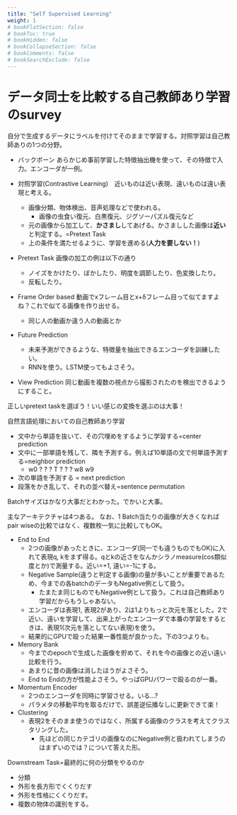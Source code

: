 ```yaml
---
title: "Self Supervised Learning"
weight: 1
# bookFlatSection: false
# bookToc: true
# bookHidden: false
# bookCollapseSection: false
# bookComments: false
# bookSearchExclude: false
---
```


# データ同士を比較する自己教師あり学習のsurvey

自分で生成するデータにラベルを付けてそのままで学習する。対照学習は自己教師ありの1つの分野。

- バックボーン あらかじめ事前学習した特徴抽出機を使って、その特徴で入力。エンコーダが一例。
- 対照学習(Contrastive Learning)　近いものは近い表現、遠いものは遠い表現と考える。
  - 画像分類、物体検出、音声処理などで使われる。
    - 画像の虫食い復元、白黒復元、ジグソーパズル復元など
  - 元の画像から加工して、**かさまし**してあげる。かさましした画像は**近い**と判定する。=Pretext Task
  - 上の条件を満たせるように、学習を進める(**人力を要しない！**)

- Pretext Task 画像の加工の例は以下の通り
  - ノイズをかけたり、ぼかしたり、明度を調節したり、色変換したり。
  - 反転したり。
- Frame Order based 動画でxフレーム目とx+δフレーム目って似てますよね？これで似てる画像を作り出せる。
  - 同じ人の動画か違う人の動画とか
- Future Prediction
  - 未来予測ができるような、特徴量を抽出できるエンコーダを訓練したい。
  - RNNを使う。LSTM使ってもよさそう。
- View Prediction 同じ動画を複数の視点から撮影されたのを検出できるようにすること。

正しいpretext taskを選ぼう！いい感じの変換を選ぶのは大事！

自然言語処理においての自己教師あり学習
- 文中から単語を抜いて、その穴埋めをするように学習する=center prediction
- 文中に一部単語を残して、隣を予測する。例えば10単語の文で何単語予測する=neighbor prediction
  - w0 ? ? ? T ? ? ? w8 w9
- 次の単語を予測する = next prediction
- 段落をかき乱して、それの並べ替え=sentence permutation

Batchサイズはかなり大事だとわかった。でかいと大事。

主なアーキテクチャは4つある。
なお、1 Batch当たりの画像が大きくなればpair wiseの比較ではなく、複数枚一気に比較してもOK。

- End to End
  - 2つの画像があったときに、エンコーダ(同一でも違うものでもOK)に入れて表現q, kをまず得る。qとkの近さをなんかシラノmeasure(cos類似度とか)で測量する。近い=+1, 遠い=-1にする。
  - Negative Sample(違うと判定する画像)の量が多いことが重要であるため、今までの各batchのデータもNegative例として扱う。
    - たまたま同じものでもNegative例として扱う。これは自己教師あり学習だからもうしゃあない。
  - エンコーダは表現1, 表現2があり、2は1よりもっと次元を落とした。2で近い、遠いを学習して、出来上がったエンコーダで本番の学習をするときは、表現1(次元を落としてない表現)を使う。
  - 結果的にGPUで殴った結果一番性能が良かった。下の3つよりも。
- Memory Bank
  - 今までのepochで生成した画像を貯めて、それを今の画像との近い遠い比較を行う。
  - あまりに昔の画像は消したほうがよさそう。
  - End to Endの方が性能よさそう。やっぱGPUパワーで殴るのが一番。
- Momentum Encoder
  - 2つのエンコーダを同時に学習させる。いる...?
  - パラメタの移動平均を取るだけで、誤差逆伝播なしに更新できて楽！
- Clustering
  - 表現2をそのまま使うのではなく、所属する画像のクラスを考えてクラスタリングした。
    - 先ほどの同じカテゴリの画像なのにNegative例と扱われてしまうのはまずいのでは？について答えた形。

Downstream Task=最終的に何の分類をやるのか
- 分類
- 外形を長方形でくくりだす
- 外形を性格にくくりだす。
- 複数の物体の識別をする。

